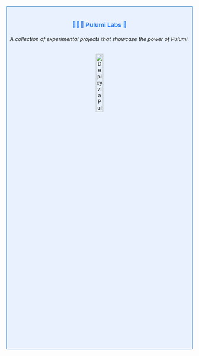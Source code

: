 <div align="center" style="border: 1px solid #2479c3; padding: 1rem 0 1rem 0; background-color:rgba(56, 139, 253, 0.1);"> 
    <h3 style="color:rgb(47, 129, 247);" > 👨🏻‍💻 Pulumi Labs 🔬 </h3>
    <h6> A collection of experimental projects that showcase the power of Pulumi. </h6>
    <picture>
        <img style="width:20%;" alt="Deploy via Pulumi" src="https://get.pulumi.com/new/button.svg" width="100">
    </picture>
</div>

